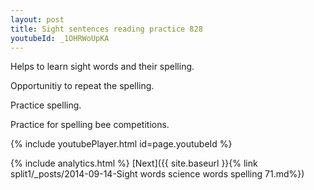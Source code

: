 ```yaml
---
layout: post
title: Sight sentences reading practice 828
youtubeId: _1OHRWoUpKA
---
```

 
 
Helps to learn sight words and their spelling.

Opportunitiy to repeat the spelling. 

Practice spelling. 
 
Practice for spelling bee competitions. 
 
{% include youtubePlayer.html id=page.youtubeId %}
 
 
{% include analytics.html %} 
[Next]({{ site.baseurl }}{% link  split1/_posts/2014-09-14-Sight words science words spelling 71.md%})
 
